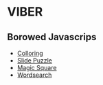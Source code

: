 # VIBER

## Borowed Javascrips

* [Colloring](https://codepen.io/MacEvelly/pen/YXyRVE)
* [Slide Puzzle](https://codepen.io/101Computing/embed/PdGgjM?height=465&theme-id=0&default-tab=js%2Cresult&user=101Computing&slug-hash=PdGgjM&pen-title=Sliding%20Puzzle&name=cp_embed_1)
* [Magic Square](https://codepen.io/cykurtz/pen/GRZJWrE)
* [Wordsearch](https://codepen.io/Conor092/pen/OZPMKd)